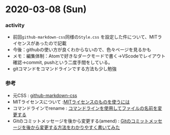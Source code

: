 # 2020-03-08 (Sun)

### activity
 * 前回`github-markdown-css`同様の`Style.css` を設定した件について、MITライセンスがあったので記載
 * 今後：githubの使い方が良くわからないので、色々ページを見るかも
 * メモ：編集体制：Atomで好きなダークモードで書く→VScodeでレイアウト確認→commit, pushという二度手間をしている。
 * gitコマンドをコマンドラインでする方法も少し勉強

### 参考
 * 元CSS : [github-markdown-css](https://github.com/sindresorhus/github-markdown-css)
 * MITライセンスについて :[MITライセンスのものを使うには](http://bibinbaleo.hatenablog.com/entry/2018/09/22/192721)
 * コマンドラインでrename : [コマンドラインを使用してファイルの名前を変更する](https://help.github.com/ja/github/managing-files-in-a-repository/renaming-a-file-using-the-command-line)
 * Gitのコミットメッセージを後から変更する(amend) : [Gitのコミットメッセージを後から変更する方法をわかりやすく書いてみた](https://www.granfairs.com/blog/staff/git-commit-fix)
